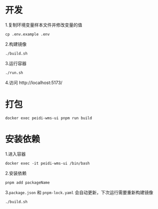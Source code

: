 # 开发
1.复制环境变量样本文件并修改变量的值
```
cp .env.example .env
```
2.构建镜像
```
./build.sh
```
3.运行容器
```
./run.sh
```
4.访问 http://localhost:5173/
# 打包
```
docker exec peidi-wms-ui pnpm run build
```
# 安装依赖
1.进入容器
```
docker exec -it peidi-wms-ui /bin/bash
```
2.安装依赖
```
pnpm add packageName
```
3.`package.json` 和 `pnpm-lock.yaml` 会自动更新，下次运行需要重新构建镜像
```
./build.sh
```

